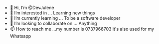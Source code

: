 - 👋 Hi, I’m @DevJulene
- 👀 I’m interested in ... Learning new things 
- 🌱 I’m currently learning ... To be a software developer 
- 💞️ I’m looking to collaborate on ... Anything 
- 📫 How to reach me ...my number is 0737966703 it's also used for my Whatsapp 

<!---
DevJulene/DevJulene is a ✨ special ✨ repository because its `README.md` (this file) appears on your GitHub profile.
You can click the Preview link to take a look at your changes.
--->
